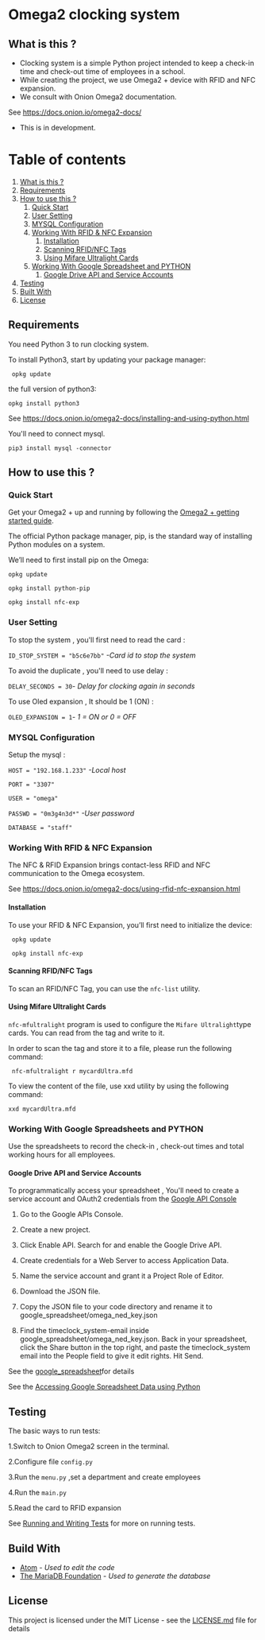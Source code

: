 # Omega2 clocking system

## What is this ? <a name="introduction"></a>

- Clocking system is a simple Python project intended to keep a check-in time and check-out time of employees in a school. 
- While creating the project, we use Omega2 + device with  RFID and NFC expansion. 
- We consult with Onion Omega2 documentation.

See   https://docs.onion.io/omega2-docs/

- This is in development.


# Table of contents
1. [What is this ?](#introduction)
2. [Requirements](#requirements)
3. [How to use this ?](#paragraph2)
    1. [Quick Start](#subparagraph1)
    2. [User Setting](#subparagraph2)
    3. [MYSQL Configuration](#subparagraph5)
    4. [Working With RFID & NFC Expansion](#subparagraph3)
       1. [Installation](#subsubparagraph1)
       2. [Scanning RFID/NFC Tags](#subsubparagraph2)
       3. [Using Mifare Ultralight Cards](#subsubparagraph3)
    5. [Working With Google Spreadsheet and PYTHON](#subparagraph4)  
       1. [Google Drive API and Service Accounts](#subsubparag1)
4. [Testing](#testing)
5. [Built With](#build)
6. [License](#license)




## Requirements <a name="requirements"></a>

You need Python 3 to run clocking system. 

To install Python3, start by updating your package manager:

` opkg update` 

the full version of python3:

`opkg install python3`

See https://docs.onion.io/omega2-docs/installing-and-using-python.html

You'll need to connect mysql.

`pip3 install mysql -connector`


## How to use this ? <a name="paragraph2"></a>



### Quick Start <a name="subparagraph1"></a>


Get your Omega2 + up and running by following the [Omega2 + getting started guide](https://docs.onion.io/omega2-docs/first-time-setup.html).


The official Python package manager, pip, is the standard way of installing Python modules on a system.

We’ll need to first install pip on the Omega:


`opkg update`

`opkg install python-pip`


`opkg install nfc-exp`



### User Setting <a name="subparagraph2"></a>

To stop the system , you'll first need to read the card :

`ID_STOP_SYSTEM = "b5c6e7bb"` *-Card id to stop the system*

To avoid the duplicate , you'll need to use delay :

`DELAY_SECONDS = 30`*- Delay for clocking again in seconds*

To use Oled expansion , It should be 1 (ON) :

`OLED_EXPANSION = 1`*- 1 = ON or 0 = OFF*



### MYSQL Configuration <a name="subparagraph5"></a>


Setup the mysql :

  `HOST = "192.168.1.233"` *-Local host*
  
  `PORT = "3307"`
  
  `USER = "omega"` 
  
  `PASSWD = "0m3g4n3d*"` *-User password*
  
  `DATABASE = "staff"`




### Working With RFID & NFC Expansion <a name="subparagraph3"></a>


The NFC & RFID Expansion brings contact-less RFID and NFC communication to the Omega ecosystem. 

See  https://docs.onion.io/omega2-docs/using-rfid-nfc-expansion.html


#### Installation <a name="subsubparagraph1"></a>


To use your RFID & NFC Expansion, you’ll first need to initialize the device:

` opkg update`

` opkg install nfc-exp`


#### Scanning RFID/NFC Tags <a name="subsubparagraph2"></a>

To scan an RFID/NFC Tag, you can use the `nfc-list` utility.


#### Using Mifare Ultralight Cards <a name="subsubparagraph3"></a>


`nfc-mfultralight` program is used to configure the ` Mifare Ultralight `type cards. You can read from the tag and write to it.


In order to scan the tag and store it to a file, please run the following command:

` nfc-mfultralight r mycardUltra.mfd`


To view the content of the file, use xxd utility by using the following command:

`xxd mycardUltra.mfd`

### Working With Google Spreadsheets and PYTHON <a name="subparagraph4"></a>

Use the spreadsheets to record the check-in , check-out times and total working hours for all employees.



#### Google Drive API and Service Accounts <a name="subsubparag1"></a>

To programmatically access your spreadsheet , You'll need to create a service account and OAuth2 credentials from the [Google API Console ](https://console.developers.google.com/)

1. Go to the Google APIs Console.

2. Create a new project.

3. Click Enable API. Search for and enable the Google Drive API.

4. Create credentials for a Web Server to access Application Data.

5. Name the service account and grant it a Project Role of Editor.

6. Download the JSON file.

7. Copy the JSON file to your code directory and rename it to google_spreadsheet/omega_ned_key.json

8. Find the timeclock_system-email inside google_spreadsheet/omega_ned_key.json. Back in your spreadsheet, click the Share button in the top right, and paste the timeclock_system email into the People field to give it edit rights. Hit Send.


See the [google_spreadsheet](https://github.com/Panchop10/omega2_clocking_system/tree/gspreadsheet/google_spreadsheet)for details 



See the [Accessing Google Spreadsheet Data using Python](https://towardsdatascience.com/accessing-google-spreadsheet-data-using-python-90a5bc214fd2)




## Testing <a name="testing"></a>

The basic ways to run tests:

1.Switch to Onion Omega2 screen in the terminal.

2.Configure file `config.py`

3.Run the `menu.py` ,set a department and create employees

4.Run the `main.py`

5.Read the card to RFID expansion



See [Running and Writing Tests](https://devguide.python.org/runtests/) for more on running tests.


## Build With  <a name="build"></a>

- [Atom](https://atom.io) *- Used to edit the code*
- [The MariaDB Foundation](https://mariadb.org) *- Used to generate the database*


## License  <a name="license"></a>

This project is licensed under the MIT License - see the [LICENSE.md](https://github.com/Panchop10/omega2_clocking_system/blob/test/LICENSE) file for details

